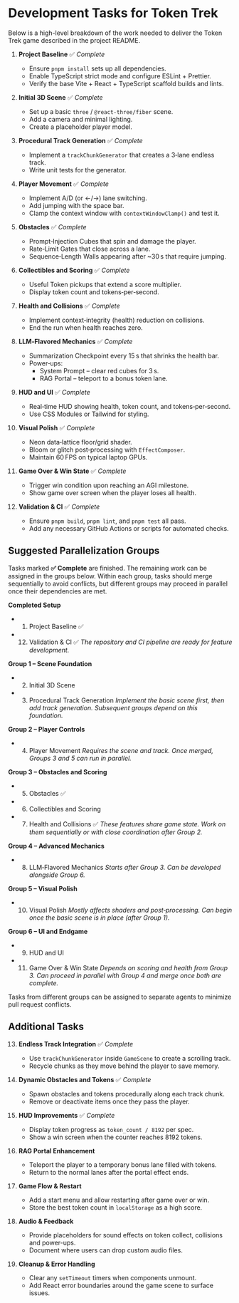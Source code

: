 # Development Tasks for Token Trek

Below is a high-level breakdown of the work needed to deliver the Token Trek game described in the project README.

1. **Project Baseline** ✅ *Complete*
   - Ensure `pnpm install` sets up all dependencies.
   - Enable TypeScript strict mode and configure ESLint + Prettier.
   - Verify the base Vite + React + TypeScript scaffold builds and lints.

2. **Initial 3D Scene** ✅ *Complete*
   - Set up a basic `three` / `@react-three/fiber` scene.
   - Add a camera and minimal lighting.
   - Create a placeholder player model.

3. **Procedural Track Generation** ✅ *Complete*
   - Implement a `trackChunkGenerator` that creates a 3‑lane endless track.
   - Write unit tests for the generator.

4. **Player Movement** ✅ *Complete*
   - Implement A/D (or ←/→) lane switching.
   - Add jumping with the space bar.
   - Clamp the context window with `contextWindowClamp()` and test it.

5. **Obstacles** ✅ *Complete*
   - Prompt‑Injection Cubes that spin and damage the player.
   - Rate‑Limit Gates that close across a lane.
   - Sequence‑Length Walls appearing after ~30 s that require jumping.

6. **Collectibles and Scoring** ✅ *Complete*
   - Useful Token pickups that extend a score multiplier.
   - Display token count and tokens‑per‑second.

7. **Health and Collisions** ✅ *Complete*
   - Implement context‑integrity (health) reduction on collisions.
   - End the run when health reaches zero.

8. **LLM‑Flavored Mechanics** ✅ *Complete*
   - Summarization Checkpoint every 15 s that shrinks the health bar.
   - Power‑ups:
     - System Prompt – clear red cubes for 3 s.
     - RAG Portal – teleport to a bonus token lane.

9. **HUD and UI** ✅ *Complete*
   - Real‑time HUD showing health, token count, and tokens‑per‑second.
   - Use CSS Modules or Tailwind for styling.

10. **Visual Polish** ✅ *Complete*
    - Neon data‑lattice floor/grid shader.
    - Bloom or glitch post‑processing with `EffectComposer`.
    - Maintain 60 FPS on typical laptop GPUs.

11. **Game Over & Win State** ✅ *Complete*
    - Trigger win condition upon reaching an AGI milestone.
    - Show game over screen when the player loses all health.

12. **Validation & CI** ✅ *Complete*
    - Ensure `pnpm build`, `pnpm lint`, and `pnpm test` all pass.
    - Add any necessary GitHub Actions or scripts for automated checks.

## Suggested Parallelization Groups

Tasks marked **✅ Complete** are finished. The remaining work can be assigned in
the groups below. Within each group, tasks should merge sequentially to avoid
conflicts, but different groups may proceed in parallel once their dependencies
are met.

**Completed Setup**
  - 1. Project Baseline ✅
  - 12. Validation & CI ✅
  *The repository and CI pipeline are ready for feature development.*

**Group 1 – Scene Foundation**
  - 2. Initial 3D Scene
  - 3. Procedural Track Generation
  *Implement the basic scene first, then add track generation. Subsequent groups
  depend on this foundation.*

**Group 2 – Player Controls**
  - 4. Player Movement
  *Requires the scene and track. Once merged, Groups 3 and 5 can run in parallel.*

**Group 3 – Obstacles and Scoring**
  - 5. Obstacles ✅
  - 6. Collectibles and Scoring
  - 7. Health and Collisions ✅
  *These features share game state. Work on them sequentially or with close
  coordination after Group 2.*

**Group 4 – Advanced Mechanics**
  - 8. LLM‑Flavored Mechanics
  *Starts after Group 3. Can be developed alongside Group 6.*

**Group 5 – Visual Polish**
  - 10. Visual Polish
  *Mostly affects shaders and post‑processing. Can begin once the basic scene is
  in place (after Group 1).*

**Group 6 – UI and Endgame**
  - 9. HUD and UI
  - 11. Game Over & Win State
  *Depends on scoring and health from Group 3. Can proceed in parallel with
  Group 4 and merge once both are complete.*

Tasks from different groups can be assigned to separate agents to minimize pull
request conflicts.


## Additional Tasks

13. **Endless Track Integration** ✅ *Complete*
    - Use `trackChunkGenerator` inside `GameScene` to create a scrolling track.
    - Recycle chunks as they move behind the player to save memory.

14. **Dynamic Obstacles and Tokens** ✅ *Complete*
    - Spawn obstacles and tokens procedurally along each track chunk.
    - Remove or deactivate items once they pass the player.

15. **HUD Improvements** ✅ *Complete*
    - Display token progress as `token_count / 8192` per spec.
    - Show a win screen when the counter reaches 8192 tokens.

16. **RAG Portal Enhancement**
    - Teleport the player to a temporary bonus lane filled with tokens.
    - Return to the normal lanes after the portal effect ends.

17. **Game Flow & Restart**
    - Add a start menu and allow restarting after game over or win.
    - Store the best token count in `localStorage` as a high score.

18. **Audio & Feedback**
    - Provide placeholders for sound effects on token collect, collisions and power-ups.
    - Document where users can drop custom audio files.

19. **Cleanup & Error Handling**
    - Clear any `setTimeout` timers when components unmount.
    - Add React error boundaries around the game scene to surface issues.
